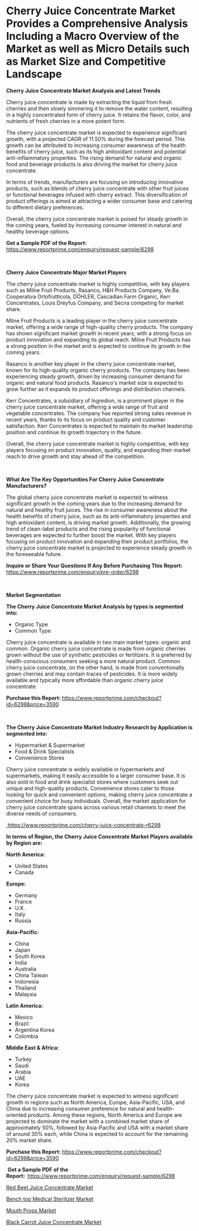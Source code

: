 <p><h1>Cherry Juice Concentrate Market Provides a Comprehensive Analysis Including a Macro Overview of the Market as well as Micro Details such as Market Size and Competitive Landscape</h1></p><p><strong>Cherry Juice Concentrate Market Analysis and Latest Trends</strong></p>
<p><p>Cherry juice concentrate is made by extracting the liquid from fresh cherries and then slowly simmering it to remove the water content, resulting in a highly concentrated form of cherry juice. It retains the flavor, color, and nutrients of fresh cherries in a more potent form.</p><p>The cherry juice concentrate market is expected to experience significant growth, with a projected CAGR of 11.50% during the forecast period. This growth can be attributed to increasing consumer awareness of the health benefits of cherry juice, such as its high antioxidant content and potential anti-inflammatory properties. The rising demand for natural and organic food and beverage products is also driving the market for cherry juice concentrate.</p><p>In terms of trends, manufacturers are focusing on introducing innovative products, such as blends of cherry juice concentrate with other fruit juices or functional beverages infused with cherry extract. This diversification of product offerings is aimed at attracting a wider consumer base and catering to different dietary preferences.</p><p>Overall, the cherry juice concentrate market is poised for steady growth in the coming years, fueled by increasing consumer interest in natural and healthy beverage options.</p></p>
<p><strong>Get a Sample PDF of the Report:&nbsp;</strong> <a href="https://www.reportprime.com/enquiry/request-sample/6298">https://www.reportprime.com/enquiry/request-sample/6298</a></p>
<p>&nbsp;</p>
<p><strong>Cherry Juice Concentrate Major Market Players</strong></p>
<p><p>The cherry juice concentrate market is highly competitive, with key players such as Milne Fruit Products, Rasanco, H&H Products Company, Ve.Ba. Cooperativa Ortofrutticola, DÖHLER, Cascadian Farm Organic, Kerr Concentrates, Louis Dreyfus Company, and Secna competing for market share.</p><p>Milne Fruit Products is a leading player in the cherry juice concentrate market, offering a wide range of high-quality cherry products. The company has shown significant market growth in recent years, with a strong focus on product innovation and expanding its global reach. Milne Fruit Products has a strong position in the market and is expected to continue its growth in the coming years.</p><p>Rasanco is another key player in the cherry juice concentrate market, known for its high-quality organic cherry products. The company has been experiencing steady growth, driven by increasing consumer demand for organic and natural food products. Rasanco's market size is expected to grow further as it expands its product offerings and distribution channels.</p><p>Kerr Concentrates, a subsidiary of Ingredion, is a prominent player in the cherry juice concentrate market, offering a wide range of fruit and vegetable concentrates. The company has reported strong sales revenue in recent years, thanks to its focus on product quality and customer satisfaction. Kerr Concentrates is expected to maintain its market leadership position and continue its growth trajectory in the future.</p><p>Overall, the cherry juice concentrate market is highly competitive, with key players focusing on product innovation, quality, and expanding their market reach to drive growth and stay ahead of the competition.</p></p>
<p>&nbsp;</p>
<p><strong>What Are The Key Opportunities For Cherry Juice Concentrate Manufacturers?</strong></p>
<p><p>The global cherry juice concentrate market is expected to witness significant growth in the coming years due to the increasing demand for natural and healthy fruit juices. The rise in consumer awareness about the health benefits of cherry juice, such as its anti-inflammatory properties and high antioxidant content, is driving market growth. Additionally, the growing trend of clean-label products and the rising popularity of functional beverages are expected to further boost the market. With key players focusing on product innovation and expanding their product portfolios, the cherry juice concentrate market is projected to experience steady growth in the foreseeable future.</p></p>
<p><strong>Inquire or Share Your Questions If Any Before Purchasing This Report:</strong> <a href="https://www.reportprime.com/enquiry/pre-order/6298">https://www.reportprime.com/enquiry/pre-order/6298</a></p>
<p>&nbsp;</p>
<p><strong>Market Segmentation</strong></p>
<p><strong>The Cherry Juice Concentrate Market Analysis by types is segmented into:</strong></p>
<p><ul><li>Organic Type</li><li>Common Type</li></ul></p>
<p><p>Cherry juice concentrate is available in two main market types: organic and common. Organic cherry juice concentrate is made from organic cherries grown without the use of synthetic pesticides or fertilizers. It is preferred by health-conscious consumers seeking a more natural product. Common cherry juice concentrate, on the other hand, is made from conventionally grown cherries and may contain traces of pesticides. It is more widely available and typically more affordable than organic cherry juice concentrate.</p></p>
<p><strong>Purchase this Report:&nbsp;</strong><a href="https://www.reportprime.com/checkout?id=6298&price=3590">https://www.reportprime.com/checkout?id=6298&price=3590</a></p>
<p>&nbsp;</p>
<p><strong>The Cherry Juice Concentrate Market Industry Research by Application is segmented into:</strong></p>
<p><ul><li>Hypermarket & Supermarket</li><li>Food & Drink Specialists</li><li>Convenience Stores</li></ul></p>
<p><p>Cherry juice concentrate is widely available in hypermarkets and supermarkets, making it easily accessible to a larger consumer base. It is also sold in food and drink specialist stores where customers seek out unique and high-quality products. Convenience stores cater to those looking for quick and convenient options, making cherry juice concentrate a convenient choice for busy individuals. Overall, the market application for cherry juice concentrate spans across various retail channels to meet the diverse needs of consumers.</p></p>
<p><a href="https://www.reportprime.com/cherry-juice-concentrate-r6298">&nbsp;https://www.reportprime.com/cherry-juice-concentrate-r6298</a></p>
<p><strong>In terms of Region, the Cherry Juice Concentrate Market Players available by Region are:</strong></p>
<p>
    <p> <strong> North America: </strong>
        <ul>
            <li>United States</li>
            <li>Canada</li>
        </ul>
        </p> 
    <p> <strong> Europe: </strong>
        <ul>
            <li>Germany</li>
            <li>France</li>
            <li>U.K.</li>
            <li>Italy</li>
            <li>Russia</li>
        </ul>
        </p> 
    <p> <strong> Asia-Pacific: </strong>
        <ul>
            <li>China</li>
            <li>Japan</li>
            <li>South Korea</li>
            <li>India</li>
            <li>Australia</li>
            <li>China Taiwan</li>
            <li>Indonesia</li>
            <li>Thailand</li>
            <li>Malaysia</li>
        </ul>
        </p> 
    <p> <strong> Latin America: </strong>
        <ul>
            <li>Mexico</li>
            <li>Brazil</li>
            <li>Argentina Korea</li>
            <li>Colombia</li>
        </ul>
        </p> 
    <p> <strong> Middle East & Africa: </strong>
        <ul>
            <li>Turkey</li>
            <li>Saudi</li>
            <li>Arabia</li>
            <li>UAE</li>
            <li>Korea</li>
        </ul>
    </p>
    </p>
<p><p>The cherry juice concentrate market is expected to witness significant growth in regions such as North America, Europe, Asia-Pacific, USA, and China due to increasing consumer preference for natural and health-oriented products. Among these regions, North America and Europe are projected to dominate the market with a combined market share of approximately 50%, followed by Asia-Pacific and USA with a market share of around 30% each, while China is expected to account for the remaining 20% market share.</p></p>
<p><strong>Purchase this Report: </strong><a href="https://www.reportprime.com/checkout?id=6298&price=3590">https://www.reportprime.com/checkout?id=6298&price=3590</a></p>
<p>&nbsp;<strong>Get a Sample PDF of the Report:&nbsp;&nbsp;</strong><a href="https://www.reportprime.com/enquiry/request-sample/6298">https://www.reportprime.com/enquiry/request-sample/6298</a></p>
<p><strong></strong></p>
<p><p><a href="https://github.com/waylose1223/Market-Research-Report-List-1/blob/main/red-beet-juice-concentrate-market.md">Red Beet Juice Concentrate Market</a></p><p><a href="https://issuu.com/reportprime-2/docs/bench-top-medical-sterilizer-market-size-2030.pptx">Bench top Medical Sterilizer Market</a></p><p><a href="https://issuu.com/reportprime-2/docs/mouth-props-market-size-2030.pptx">Mouth Props Market</a></p><p><a href="https://github.com/sardarp081/Market-Research-Report-List-1/blob/main/black-carrot-juice-concentrate-market.md">Black Carrot Juice Concentrate Market</a></p></p>
